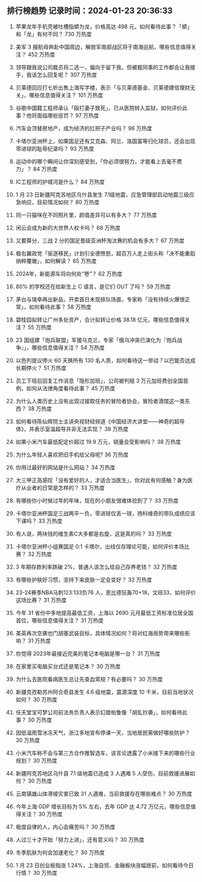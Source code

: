 
## 排行榜趋势 记录时间：2024-01-23 20:36:33
  
  1. 苹果龙年手机壳被吐槽指蟒为龙，价格高达 498 元，如何看待此事？「蟒」和「龙」有何不同？ 730 万热度
    
  2. 美军 3 艘航母奔赴中国周边，解放军南部战区将于南海巡航，哪些信息值得关注？ 452 万热度
    
  3. 领导跟我说公司裁员将二选一，偏向于留下我，但被裁同事的工作都会让我接手，我该怎么回复呢？ 307 万热度
    
  4. 贝莱德回应打七折出售上海写字楼，表示「与贝莱德基金、贝莱德建信理财无关」，哪些信息值得关注？ 101 万热度
    
  5. 谷歌中国籍工程师承认「殴打妻子致死」，已从医院转入监狱，如何评价此事？他将面临哪些惩罚？ 97 万热度
    
  6. 汽车会顶替房地产，成为经济的扛把子产业吗？ 96 万热度
    
  7. 卡塔尔亚洲杯上，如果国足还有艾克森、阿兰、洛国富等归化球员，还会出现零进球的耻辱纪录吗？ 93 万热度
    
  8. 运动中的哪个瞬间让你深刻感受到，「你必须很努力，才能看上去毫不费力」？ 84 万热度
    
  9. IC工程师的护城河是什么？ 84 万热度
    
  10. 1 月 23 日新疆阿克苏地区乌什县发生 7.1级地震，应急管理部启动地震三级应急响应，目前情况如何？ 80 万热度
    
  11. 同一只猫咪在不同照片里，颜值差异可以有多大？ 77 万热度
    
  12. 闲云会成为新的大世界人权卡吗？ 68 万热度
    
  13. 又要算分，三战 2 分的国足晋级亚洲杯淘汰赛的机会有多大？ 67 万热度
    
  14. 极右翼政党「驱逐移民」计划引全德愤怒，超百万人走上街头称「决不能重蹈纳粹覆辙」，如何解读？ 65 万热度
    
  15. 2024年，新能源车将向何处“卷”？ 62 万热度
    
  16. 80% 的学校还在给新生上 C 语言，是它们 OUT 了吗？ 59 万热度
    
  17. 茅台与瑞幸再出新品，开卖首日未现排队场面，专家称「没有持续火爆很正常」，如何看待此事？ 58 万热度
    
  18. 碧桂园拟转让广州多处资产，合计拟转让价格 38.18 亿元，哪些信息值得关注？ 55 万热度
    
  19. 23 国组建「炮兵联盟」军援乌克兰，专家「俄乌冲突已演化为『炮兵战争』」，哪些信息值得关注？ 54 万热度
    
  20. 以色列提议停火 60 天换所有 130 名人质，如何看待这一举动？以巴能否达成长期停火？ 51 万热度
    
  21. 员工下班后回复工作消息「隐形加班」，公司被判赔 3 万元加班费创全国首例，如何从法律角度看待此事？ 45 万热度
    
  22. 为什么人类历史上没有出现过接取任务的冒险者协会，冒险者酒馆这一类东西？ 38 万热度
    
  23. 如何看待陈仙辉院士主讲央视财经频道《中国经济大讲堂——神奇的超导体》，并表示室温超导并非无法实现？ 38 万热度
    
  24. 如果小米汽车最低配定价超过 19.9 万元，销量会受影响吗？ 38 万热度
    
  25. 为什么年轻人喜欢把旧手机给父母呢? 36 万热度
    
  26. 你用过最好的网站是什么网站？ 34 万热度
    
  27. 大三甲正高感叹「没有爱好的人，才适合当医生」，你对此有何感触？身为医疗从业者的日常是怎样的？ 33 万热度
    
  28. 有哪些你小时候过年的年味，现在的小朋友很难体验到了？ 33 万热度
    
  29. 卡塔尔亚洲杯国足三战两平一负，零进球仅丢一球，扬科维奇的带队成绩应该下课吗？ 33 万热度
    
  30. 有人说，两块钱的维生素C大多都是右旋，这是真的吗？ 33 万热度
    
  31. 卡塔尔亚洲杯小组赛国足 0:1 卡塔尔，出线仅存理论可能，如何评价本场比赛？ 32 万热度
    
  32. 3 年期存款利率跌破 2%，普通人该怎么给自己存养老钱？ 32 万热度
    
  33. 有哪些护肤好习惯，坚持下来皮肤一定会变好？ 32 万热度
    
  34. 23-24赛季NBA马刺123:133负76 人，恩比德狂轰70+18，文班33，如何评价这场比赛？ 31 万热度
    
  35. 今年 31 省份中多地提高最低工资，上海以 2690 元月最低工资标准位居全国首位，哪些信息值得关注？ 31 万热度
    
  36. 美英再次空袭也门胡塞武装目标，具体情况如何？将对红海局势带来哪些影响？ 31 万热度
    
  37. 你觉得 2023年最接近完美的笔记本电脑是哪一台？ 31 万热度
    
  38. 在家里买电脑买台式还是笔记本？ 30 万热度
    
  39. 为什么去医院看病医生总让先查血常规？有必要吗？ 30 万热度
    
  40. 新疆克孜勒苏州阿合奇县发生 4.6 级地震，震源深度 10 千米，目前当地状况如何？ 30 万热度
    
  41. 任天堂宝可梦公司前法务负责人表示幻兽帕鲁像「胡乱抄袭」，如何看待此事？ 30 万热度
    
  42. 因低温雨雪冰冻天气，浙江多地宣布停课一天，当地居民需做好哪些防护？ 30 万热度
    
  43. 小米汽车称不会与第三方合作推智选车，该言论透露了小米接下来的哪些行业规划？ 30 万热度
    
  44. 新疆阿克苏地区乌什县 7.1 级地震已造成 3 人遇难 5 人受伤，目前救援进展如何？ 30 万热度
    
  45. 云南镇雄山体滑坡灾害已致 31 人遇难，当前救援存在哪些难点？ 30 万热度
    
  46. 今年上海 GDP 增长目标为 5% 左右，去年 GDP 达 4.72 万亿元，哪些信息值得关注？ 30 万热度
    
  47. 极度自律的人，内心会痛苦吗？ 30 万热度
    
  48. 人过三十才开始「努力上进」，还有意义吗？ 30 万热度
    
  49. 冬季肌肤为何会加速老化？ 30 万热度
    
  50. 1 月 23 日创业板指涨 1.24%，上海自贸、金融板块涨幅居前，如何看待今日行情？ 30 万热度
    